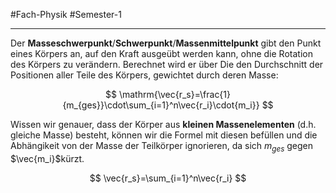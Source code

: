 #Fach-Physik  #Semester-1

---

Der **Masseschwerpunkt**/**Schwerpunkt**/**Massenmittelpunkt** gibt den Punkt eines Körpers an, auf den Kraft ausgeübt werden kann, ohne die Rotation des Körpers zu verändern. Berechnet wird er über Die den Durchschnitt der Positionen aller Teile des Körpers, gewichtet durch deren Masse:

$$
\mathrm{\vec{r_s}=\frac{1}{m_{ges}}\cdot\sum_{i=1}^n\vec{r_i}\cdot{m_i}}
$$

Wissen wir genauer, dass der Körper aus **kleinen Massenelementen** (d.h. gleiche Masse) besteht, können wir die Formel mit diesen befüllen und die Abhängikeit von der Masse der Teilkörper ignorieren, da sich $m_{ges}$ gegen $\vec{m_i}$kürzt.

$$
\vec{r_s}=\sum_{i=1}^n\vec{r_i}
$$